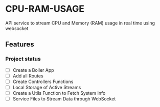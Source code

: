 # CPU-RAM-USAGE

API service to stream CPU and Memory (RAM) usage in real time using websocket

## Features

### Project status

- [ ] Create a Boiler App
- [ ] Add all Routes
- [ ] Create Controllers Functions
- [ ] Local Storage of Active Streams
- [ ] Create a Utils Function to Fetch System Info
- [ ] Service Files to Stream Data through WebSocket
